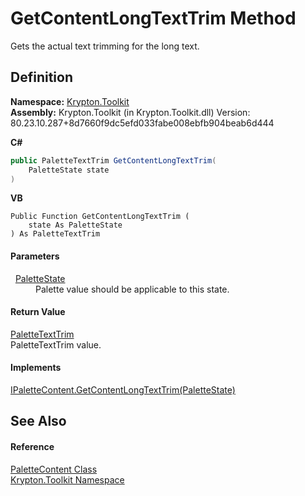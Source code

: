 # GetContentLongTextTrim Method


Gets the actual text trimming for the long text.



## Definition
**Namespace:** <a href="79d2eac2-21f4-54ff-7552-b20c33c30600.md">Krypton.Toolkit</a>  
**Assembly:** Krypton.Toolkit (in Krypton.Toolkit.dll) Version: 80.23.10.287+8d7660f9dc5efd033fabe008ebfb904beab6d444

**C#**
``` C#
public PaletteTextTrim GetContentLongTextTrim(
	PaletteState state
)
```
**VB**
``` VB
Public Function GetContentLongTextTrim ( 
	state As PaletteState
) As PaletteTextTrim
```



#### Parameters
<dl><dt>  <a href="93e626cd-00cf-240e-06c6-ab4d47e982ba.md">PaletteState</a></dt><dd>Palette value should be applicable to this state.</dd></dl>

#### Return Value
<a href="230c8e9c-46b0-8fb7-d2a4-1775384c3700.md">PaletteTextTrim</a>  
PaletteTextTrim value.

#### Implements
<a href="dd6000fb-042e-00ca-d909-023a02f31137.md">IPaletteContent.GetContentLongTextTrim(PaletteState)</a>  


## See Also


#### Reference
<a href="600fddc4-c6c6-d210-7fd3-d71ea95305c6.md">PaletteContent Class</a>  
<a href="79d2eac2-21f4-54ff-7552-b20c33c30600.md">Krypton.Toolkit Namespace</a>  
